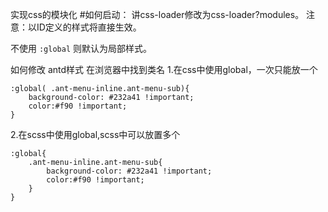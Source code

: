 实现css的模块化
#如何启动：
讲css-loader修改为css-loader?modules。
注意：以ID定义的样式将直接生效。

不使用 `:global` 则默认为局部样式。

如何修改 antd样式
在浏览器中找到类名
1.在css中使用global，一次只能放一个

	:global( .ant-menu-inline.ant-menu-sub){
		background-color: #232a41 !important;
		color:#f90 !important;
	}
2.在scss中使用global,scss中可以放置多个

	:global{
		.ant-menu-inline.ant-menu-sub{
			background-color: #232a41 !important;
			color:#f90 !important;
		}
	}